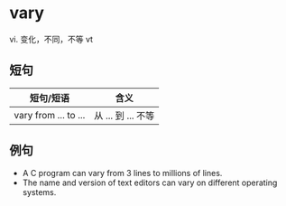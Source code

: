# vary

vi. 变化，不同，不等
vt

## 短句

| 短句/短语            | 含义               |
| -------------------- | ------------------ |
| vary from ... to ... | 从 ... 到 ... 不等 |

## 例句

* A C program can vary from 3 lines to millions of lines.
* The name and version of text editors can vary on different operating systems.

